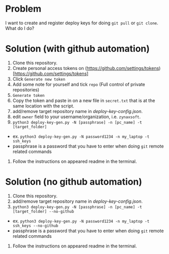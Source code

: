 # Problem
I want to create and register deploy keys for doing `git pull` or `git clone`. What do I do?

# Solution (with github automation)
1. Clone this repository.
1. Create personal access tokens on (https://github.com/settings/tokens)[https://github.com/settings/tokens]
1. Click `Generate new token`
1. Add some note for yourself and tick `repo` (Full control of private repositories)
1. `Generate token`
1. Copy the token and paste in on a new file in `secret.txt` that is at the same location with the script.
1. add/remove target repository name in *deploy-key-config.json*.
1. edit `owner` field to your username/organization, i.e. `zynaxsoft`.
1. `python3 deploy-key-gen.py -N [passphrase] -n [pc_name] -t [target_folder]`
  * ex. `python3 deploy-key-gen.py -N password1234 -n my_laptop -t ssh_keys`
  * passphrase is a password that you have to enter when doing `git` remote related commands
1. Follow the instructions on appeared readme in the terminal.


# Solution (no github automation)
1. Clone this repository.
1. add/remove target repository name in *deploy-key-config.json*.
1. `python3 deploy-key-gen.py -N [passphrase] -n [pc_name] -t [target_folder] --no-github`
  * ex. `python3 deploy-key-gen.py -N password1234 -n my_laptop -t ssh_keys --no-github`
  * passphrase is a password that you have to enter when doing `git` remote related commands
1. Follow the instructions on appeared readme in the terminal.
